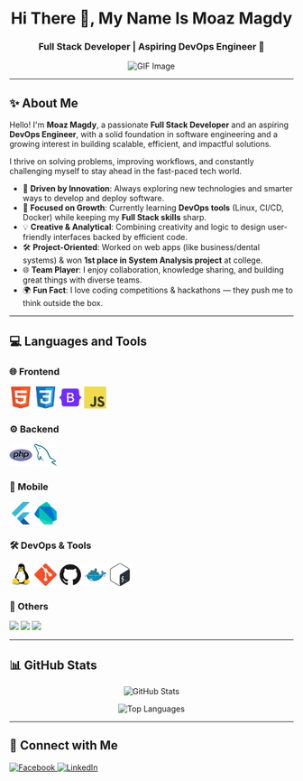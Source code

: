 <h1 align="center">Hi There 👋, My Name Is Moaz Magdy</h1>
<h3 align="center">Full Stack Developer | Aspiring DevOps Engineer 🚀</h3>

<p align="center">
  <img src="https://user-images.githubusercontent.com/yourusername/yourimage.gif" alt="GIF Image" width="400"/>
</p>

---

## ✨ About Me  

Hello! I'm **Moaz Magdy**, a passionate **Full Stack Developer** and an aspiring **DevOps Engineer**, with a solid foundation in software engineering and a growing interest in building scalable, efficient, and impactful solutions.  

I thrive on solving problems, improving workflows, and constantly challenging myself to stay ahead in the fast-paced tech world.  

- 🚀 **Driven by Innovation**: Always exploring new technologies and smarter ways to develop and deploy software.  
- 🎯 **Focused on Growth**: Currently learning **DevOps tools** (Linux, CI/CD, Docker) while keeping my **Full Stack skills** sharp.  
- 💡 **Creative & Analytical**: Combining creativity and logic to design user-friendly interfaces backed by efficient code.  
- 🛠️ **Project-Oriented**: Worked on web apps (like business/dental systems) & won **1st place in System Analysis project** at college.  
- 🌐 **Team Player**: I enjoy collaboration, knowledge sharing, and building great things with diverse teams.  
- 🌍 **Fun Fact**: I love coding competitions & hackathons — they push me to think outside the box.  

---

## 💻 Languages and Tools  

### 🌐 Frontend  
<p align="left">
  <img src="https://raw.githubusercontent.com/devicons/devicon/master/icons/html5/html5-original.svg" width="40"/> 
  <img src="https://raw.githubusercontent.com/devicons/devicon/master/icons/css3/css3-original.svg" width="40"/> 
  <img src="https://raw.githubusercontent.com/devicons/devicon/master/icons/bootstrap/bootstrap-plain.svg" width="40"/> 
  <img src="https://raw.githubusercontent.com/devicons/devicon/master/icons/javascript/javascript-original.svg" width="40"/> 
</p>

### ⚙️ Backend  
<p align="left">
  <img src="https://raw.githubusercontent.com/devicons/devicon/master/icons/php/php-original.svg" width="40"/> 
  <img src="https://raw.githubusercontent.com/devicons/devicon/master/icons/mysql/mysql-original.svg" width="40"/> 
</p>

### 📱 Mobile  
<p align="left">
  <img src="https://raw.githubusercontent.com/devicons/devicon/master/icons/flutter/flutter-original.svg" width="40"/> 
  <img src="https://raw.githubusercontent.com/devicons/devicon/master/icons/dart/dart-original.svg" width="40"/> 
</p>

### 🛠️ DevOps & Tools  
<p align="left">
  <img src="https://raw.githubusercontent.com/devicons/devicon/master/icons/linux/linux-original.svg" width="40"/> 
  <img src="https://raw.githubusercontent.com/devicons/devicon/master/icons/git/git-original.svg" width="40"/> 
  <img src="https://raw.githubusercontent.com/devicons/devicon/master/icons/github/github-original.svg" width="40"/> 
  <img src="https://raw.githubusercontent.com/devicons/devicon/master/icons/docker/docker-original.svg" width="40"/> 
  <img src="https://raw.githubusercontent.com/devicons/devicon/master/icons/bash/bash-original.svg" width="40"/> 
</p>

### 🧰 Others  
<p align="left">
  <img src="https://www.vectorlogo.zone/logos/visualstudio_code/visualstudio_code-icon.svg" width="40"/> 
  <img src="https://www.vectorlogo.zone/logos/getpostman/getpostman-icon.svg" width="40"/> 
  <img src="https://www.vectorlogo.zone/logos/figma/figma-icon.svg" width="40"/> 
</p>

---

## 📊 GitHub Stats  
<p align="center">
  <img src="https://github-readme-stats.vercel.app/api?username=MoazMagdy19&show_icons=true&theme=dark" alt="GitHub Stats"/>
</p>
<p align="center">
  <img src="https://github-readme-stats.vercel.app/api/top-langs/?username=MoazMagdy19&layout=compact&theme=dark" alt="Top Languages"/>
</p>

---

## 🤝 Connect with Me  
<p align="left">
  <a href="https://www.facebook.com/moaz.magdy.7393?mibextid=LQQJ4d" target="_blank">
    <img src="https://img.shields.io/badge/Facebook-%231877F2.svg?style=for-the-badge&logo=facebook&logoColor=white" alt="Facebook"/>
  </a>
  <a href="http://linkedin.com/in/moaz-magdy-23a965239" target="_blank">
    <img src="https://img.shields.io/badge/LinkedIn-%230A66C2.svg?style=for-the-badge&logo=linkedin&logoColor=white" alt="LinkedIn"/>
  </a>
</p>